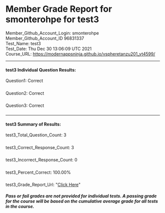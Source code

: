 # Member Grade Report for smonterohpe for test3  
   
Member_Github_Account_Login: smonterohpe  
Member_Github_Account_ID 96831337  
Test_Name: test3  
Test_Date: Thu Dec 30 13:06:09 UTC 2021  
Course_URL: https://modernappsninja.github.io/vspheretanzu201_vt4599/  
   
---  
#### test3 Individual Question Results:  
Question1: Correct  
#####  
Question2: Correct  
#####  
Question3: Correct  
#####  
---  
#### test3 Summary of Results:  
test3_Total_Question_Count: 3  
#####  
test3_Correct_Response_Count: 3  
#####  
test3_Incorrect_Response_Count: 0  
#####  
test3_Percent_Correct: 100.00%  
#####  
test3_Grade_Report_Url: "[Click Here](https://github.com/modernappsninjas/smonterohpe/blob/main/static/userdata/courses/vspheretanzu201_vt4599/grade_report.pr456.test3.md)"
##### Pass or fail grades are not provided for individual tests. A passing grade for the course will be based on the cumulative average grade for all tests in the course.  
